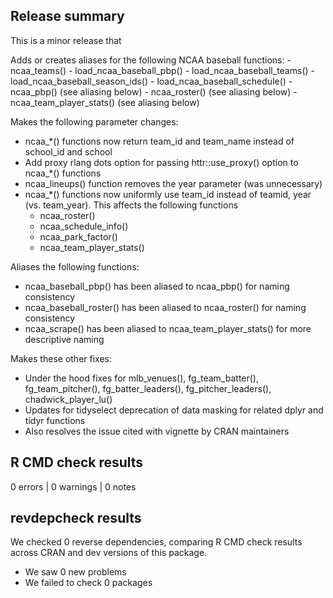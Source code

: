 ## Release summary

This is a minor release that 
 
 Adds or creates aliases for the following NCAA baseball functions:
    - ncaa_teams()
    - load_ncaa_baseball_pbp()
    - load_ncaa_baseball_teams()
    - load_ncaa_baseball_season_ids()
    - load_ncaa_baseball_schedule()
    - ncaa_pbp() (see aliasing below)
    - ncaa_roster() (see aliasing below)
    - ncaa_team_player_stats() (see aliasing below)
  
 Makes the following parameter changes:
 
 * ncaa_*() functions now return team_id and team_name instead of school_id and school
 * Add proxy rlang dots option for passing httr::use_proxy() option to ncaa_*() functions
 * ncaa_lineups() function removes the year parameter (was unnecessary)
 * ncaa_*() functions now uniformly use team_id instead of teamid, year (vs. team_year). This affects the following functions
   - ncaa_roster()
   - ncaa_schedule_info()
   - ncaa_park_factor()
   - ncaa_team_player_stats()
   
 Aliases the following functions:
 
 * ncaa_baseball_pbp() has been aliased to ncaa_pbp() for naming consistency
 * ncaa_baseball_roster() has been aliased to ncaa_roster() for naming consistency
 * ncaa_scrape() has been aliased to ncaa_team_player_stats() for more descriptive naming
 
 Makes these other fixes: 
 
* Under the hood fixes for mlb_venues(), fg_team_batter(), fg_team_pitcher(),
  fg_batter_leaders(), fg_pitcher_leaders(), chadwick_player_lu()
* Updates for tidyselect deprecation of data masking for related dplyr and tidyr functions
* Also resolves the issue cited with vignette by CRAN maintainers

## R CMD check results

0 errors | 0 warnings | 0 notes

## revdepcheck results

We checked 0 reverse dependencies, comparing R CMD check results across CRAN and dev versions of this package.

 * We saw 0 new problems
 * We failed to check 0 packages
